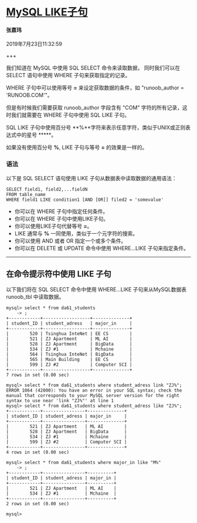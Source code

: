 # [MySQL LIKE子句](<https://www.runoob.com/mysql/mysql-like-clause.html>)

#### 张嘉玮

2019年7月23日11:32:59

+++

我们知道在 MySQL 中使用 SQL SELECT 命令来读取数据， 同时我们可以在 SELECT 语句中使用 WHERE 子句来获取指定的记录。

WHERE 子句中可以使用等号 **=** 来设定获取数据的条件，如 "runoob_author = 'RUNOOB.COM'"。

但是有时候我们需要获取 runoob_author 字段含有 "COM" 字符的所有记录，这时我们就需要在 WHERE 子句中使用 SQL LIKE 子句。

SQL LIKE 子句中使用百分号 **%**字符来表示任意字符，类似于UNIX或正则表达式中的星号 *****。

如果没有使用百分号 **%**, LIKE 子句与等号 **=** 的效果是一样的。

### 语法

以下是 SQL SELECT 语句使用 LIKE 子句从数据表中读取数据的通用语法：

```mysql
SELECT field1, field2,...fieldN 
FROM table_name
WHERE field1 LIKE condition1 [AND [OR]] filed2 = 'somevalue'
```

- 你可以在 WHERE 子句中指定任何条件。
- 你可以在 WHERE 子句中使用LIKE子句。
- 你可以使用LIKE子句代替等号 **=**。
- LIKE 通常与 **%** 一同使用，类似于一个元字符的搜索。
- 你可以使用 AND 或者 OR 指定一个或多个条件。
- 你可以在 DELETE 或 UPDATE 命令中使用 WHERE...LIKE 子句来指定条件。

------

## 在命令提示符中使用 LIKE 子句

以下我们将在 SQL SELECT 命令中使用 WHERE...LIKE 子句来从MySQL数据表 runoob_tbl 中读取数据。

```mysql
mysql> select * from da61_students
    -> ;
+------------+------------------+--------------+
| student_ID | student_adress   | major_in     |
+------------+------------------+--------------+
|        520 | Tsinghua InteNet | EE CS        |
|        521 | ZJ Apartment     | ML AI        |
|        528 | ZJ Apartment     | BigData      |
|        534 | ZJ #1            | Mchaine      |
|        564 | Tsinghua InteNet | BigData      |
|        565 | Main Building    | EE CS        |
|        599 | ZJ #2            | Computer SCI |
+------------+------------------+--------------+
7 rows in set (0.00 sec)

mysql> select * from da61_students where student_adress link "ZJ%";
ERROR 1064 (42000): You have an error in your SQL syntax; check the manual that corresponds to your MySQL server version for the right syntax to use near 'link "ZJ%"' at line 1
mysql> select * from da61_students where student_adress like "ZJ%";
+------------+----------------+--------------+
| student_ID | student_adress | major_in     |
+------------+----------------+--------------+
|        521 | ZJ Apartment   | ML AI        |
|        528 | ZJ Apartment   | BigData      |
|        534 | ZJ #1          | Mchaine      |
|        599 | ZJ #2          | Computer SCI |
+------------+----------------+--------------+
4 rows in set (0.00 sec)

mysql> select * from da61_students where major_in like "M%"
    -> ;
+------------+----------------+----------+
| student_ID | student_adress | major_in |
+------------+----------------+----------+
|        521 | ZJ Apartment   | ML AI    |
|        534 | ZJ #1          | Mchaine  |
+------------+----------------+----------+
2 rows in set (0.00 sec)

mysql>
```

